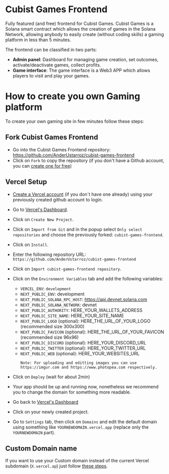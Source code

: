 # Cubist Games Frontend

Fully featured (and free) frontend for Cubist Games. Cubist Games is a Solana smart contract which
allows the creation of games in the Solana Network, allowing anybody to easily create (without coding skills) a gaming platform in less than 5 minutes.

The frontend can be classified in two parts:

- **Admin panel**: Dashboard for managing game creation, set outcomes, activate/deactivate games, collect profits.
- **Game interface**: The game interface is a Web3 APP which allows players to visit and play your games.

# How to create you own Gaming platform

To create your own gaming site in few minutes follow these steps:

## Fork Cubist Games Frontend

- Go into the Cubist Games Frontend repository: https://github.com/AnderUstarroz/cubist-games-frontend
- Click on `Fork` to copy the repository (if you don't have a Github account, you can [create one for free](https://github.com/signup))

## Vercel Setup

- [Create a Vercel account](https://vercel.com/signup) (if you don´t have one already) using your previously created github account to login.
- Go to [Vercel's Dashboard](https://vercel.com/dashboard).
- Click on `Create New Project`.
- Click on `Import from Git` and in the popup select `Only select repositories` and choose the previously forked: `cubist-games-frontend`.
- Click on `Install`.
- Enter the following repository URL: `https://github.com/AnderUstarroz/cubist-games-frontend`
- Click on `Import cubist-games-frontend repository`.
- Click on the `Environment Variables` tab and add the following variables:

  - `VERCEL_ENV`: `development`
  - `NEXT_PUBLIC_ENV`: development
  - `NEXT_PUBLIC_SOLANA_RPC_HOST`: https://api.devnet.solana.com
  - `NEXT_PUBLIC_SOLANA_NETWORK`: devnet
  - `NEXT_PUBLIC_AUTHORITY`: HERE_YOUR_WALLETS_ADDRESS
  - `NEXT_PUBLIC_SITE_NAME`: HERE_YOUR_SITE_NAME
  - `NEXT_PUBLIC_LOGO` (optional): HERE_THE_URL_OF_YOUR_LOGO (recommended size 300x300)
  - `NEXT_PUBLIC_FAVICON` (optional): HERE_THE_URL_OF_YOUR_FAVICON (recommended size 96x96)
  - `NEXT_PUBLIC_DISCORD` (optional): HERE_YOUR_DISCORD_URL
  - `NEXT_PUBLIC_TWITTER` (optional): HERE_YOUR_TWITTER_URL
  - `NEXT_PUBLIC_WEB` (optional): HERE_YOUR_WEBSITES_URL
    ```
    Note: For uploading and editting images you can use https://imgur.com and https://www.photopea.com respectively.
    ```

- Click on `Deploy` (wait for about 2min)
- Your app should be up and running now, nonetheless we recommend you to change the domain for something more readable.
- Go back to [Vercel's Dashboard](https://vercel.com/dashboard)
- Click on your newly created project.
- Go to `Settings` tab, then click on `Domains` and edit the default domain using something like `YOURNEWDOMAIN.vercel.app` (replace only the `YOURNEWDOMAIN` part).

## Custom Domain name

If you want to use your Custom domain instead of the current Vercel subdomain (`X.vercel.ap`) just follow [these steps](https://vercel.com/docs/concepts/projects/domains/add-a-domain).
